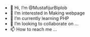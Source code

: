 - 👋 Hi, I’m @MustafijurBiplob
- 👀 I’m interested in Making webpage
- 🌱 I’m currently learning PHP
- 💞️ I’m looking to collaborate on ...
- 📫 How to reach me ...

<!---
MustafijurBiplob/MustafijurBiplob is a ✨ special ✨ repository because its `README.md` (this file) appears on your GitHub profile.
You can click the Preview link to take a look at your changes.
--->
